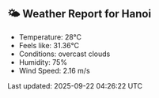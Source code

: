 <!-- WEATHER-START -->
## 🌤 Weather Report for Hanoi

- Temperature: 28°C
- Feels like: 31.36°C
- Conditions: overcast clouds
- Humidity: 75%
- Wind Speed: 2.16 m/s

Last updated: 2025-09-22 04:26:22 UTC
<!-- WEATHER-END -->
